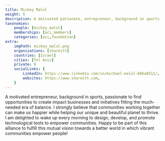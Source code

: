 ```yaml
---
title: Mickey Malul
weight: 5
description: A motivated pationate, entrepreneur, background in sports.
taxonomies:
    people: [mickey_malul]
    memberships: [aci_members]
    categories: [aci,foundation]
extra:
    imgPath: mickey_malul.png
    organizations: [shareitt]
    countries: [Israel]
    cities: [Tel Aviv]
    private: 0
    socialLinks: {
        LinkedIn: https://www.linkedin.com/in/michael-malul-886a8512/,
        websites: https://www.shareitt.com,
    }
---
```



A motivated entrepreneur, background in sports, passionate to find opportunities to create impact businesses and initiatives fitting the much-needed era of balance. I strongly believe that communities working together can make us happier while helping our unique and beautiful planet to thrive. I am delighted to wake up every morning to design, develop, and promote technological tools to empower communities. Happy to be part of this alliance to fulfill this mutual vision towards a better world in which vibrant communities empower people!
